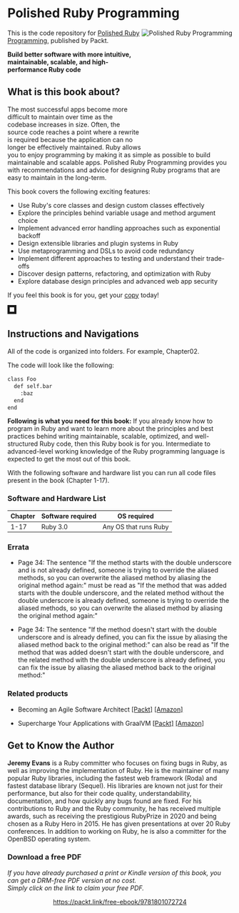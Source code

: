 


# Polished Ruby Programming

<a href="https://www.packtpub.com/programming/polished-ruby-programming?utm_source=github&utm_medium=repository&utm_campaign=9781801072724"><img src="https://static.packt-cdn.com/products/9781801072724/cover/smaller" alt="Polished Ruby Programming" height="256px" align="right"></a>

This is the code repository for [Polished Ruby Programming](https://www.packtpub.com/programming/polished-ruby-programming?utm_source=github&utm_medium=repository&utm_campaign=9781801072724), published by Packt.

**Build better software with more intuitive, maintainable, scalable, and high-performance Ruby code**

## What is this book about?
The most successful apps become more difficult to maintain over time as the codebase increases in size. Often, the source code reaches a point where a rewrite is required because the application can no longer be effectively maintained. Ruby allows you to enjoy programming by making it as simple as possible to build maintainable and scalable apps. Polished Ruby Programming provides you with recommendations and advice for designing Ruby programs that are easy to maintain in the long-term. 

This book covers the following exciting features:
* Use Ruby's core classes and design custom classes effectively
* Explore the principles behind variable usage and method argument choice
* Implement advanced error handling approaches such as exponential backoff
* Design extensible libraries and plugin systems in Ruby
* Use metaprogramming and DSLs to avoid code redundancy
* Implement different approaches to testing and understand their trade-offs
* Discover design patterns, refactoring, and optimization with Ruby
* Explore database design principles and advanced web app security

If you feel this book is for you, get your [copy](https://www.amazon.com/dp/1801072728) today!

<a href="https://www.packtpub.com/?utm_source=github&utm_medium=banner&utm_campaign=GitHubBanner"><img src="https://raw.githubusercontent.com/PacktPublishing/GitHub/master/GitHub.png" 
alt="https://www.packtpub.com/" border="5" /></a>

## Instructions and Navigations
All of the code is organized into folders. For example, Chapter02.

The code will look like the following:
```
class Foo
  def self.bar
    :baz
  end
end
```

**Following is what you need for this book:**
If you already know how to program in Ruby and want to learn more about the principles and best practices behind writing maintainable, scalable, optimized, and well-structured Ruby code, then this Ruby book is for you. Intermediate to advanced-level working knowledge of the Ruby programming language is expected to get the most out of this book.

With the following software and hardware list you can run all code files present in the book (Chapter 1-17).
### Software and Hardware List
| Chapter | Software required | OS required |
| -------- | ------------------------------------ | ----------------------------------- |
| 1-17 | Ruby 3.0 | Any OS that runs Ruby |

### Errata

* Page 34: The sentence "If the method starts with the double underscore and is not already defined, someone is trying to override the aliased methods, so you can overwrite the aliased method by aliasing the original method again:" must be read as "If the method that was added starts with the double underscore, and the related method without the double underscore is already defined, someone is trying to override the aliased methods, so you can overwrite the aliased method by aliasing the original method again:" 

* Page 34: The sentence "If the method doesn't start with the double underscore and is already defined, you can fix the issue by aliasing the aliased method back to the original method:" can also be read as "If the method that was added doesn't start with the double underscore, and the related method with the double underscore is already defined, you can fix the issue by aliasing the aliased method back to the original method:"

### Related products
* Becoming an Agile Software Architect [[Packt]](https://www.packtpub.com/product/becoming-an-agile-software-architect/9781800563841?utm_source=github&utm_medium=repository&utm_campaign=9781800563841) [[Amazon]](https://www.amazon.com/dp/1800563841)

* Supercharge Your Applications with GraalVM [[Packt]](https://www.packtpub.com/product/supercharge-your-applications-with-graalvm/9781800564909?utm_source=github&utm_medium=repository&utm_campaign=9781800564909) [[Amazon]](https://www.amazon.com/dp/1800564902)

## Get to Know the Author
**Jeremy Evans**
is a Ruby committer who focuses on fixing bugs in Ruby, as well as improving the implementation of Ruby. He is the maintainer of many popular Ruby libraries, including the fastest web framework (Roda) and fastest database library (Sequel). His libraries are known not just for their performance, but also for their code quality, understandability, documentation, and how quickly any bugs found are fixed. For his contributions to Ruby and the Ruby community, he has received multiple awards, such as receiving the prestigious RubyPrize in 2020 and being chosen as a Ruby Hero in 2015. He has given presentations at over 20 Ruby conferences. In addition to working on Ruby, he is also a committer for the OpenBSD operating system.
### Download a free PDF

 <i>If you have already purchased a print or Kindle version of this book, you can get a DRM-free PDF version at no cost.<br>Simply click on the link to claim your free PDF.</i>
<p align="center"> <a href="https://packt.link/free-ebook/9781801072724">https://packt.link/free-ebook/9781801072724 </a> </p>
